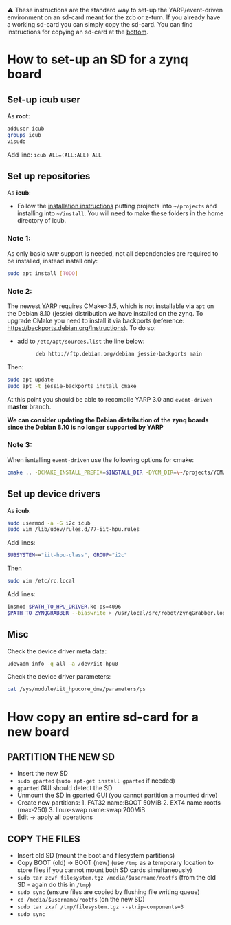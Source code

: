 
:warning: These instructions are the standard way to set-up the YARP/event-driven environment on an sd-card meant for the zcb or z-turn. If you already have a working sd-card you can simply copy the sd-card. You can find instructions for copying an sd-card at the [bottom](#how-copy-an-entire-sd-card-for-a-new-board).

# How to set-up an SD for a zynq board

## Set-up icub user

As **root**:
```bash
adduser icub
groups icub
visudo
```
Add line: `icub ALL=(ALL:ALL) ALL`

## Set up repositories

As **icub**:
- Follow the [installation instructions](full_installation.md) putting projects into `~/projects` and installing into `~/install`. You will need to make these folders in the home directory of icub.

### Note 1:
As only basic `YARP` support is needed, not all dependencies are required to be installed, instead install only:
```bash
sudo apt install [TODO]
```
### Note 2:
The newest YARP requires CMake>3.5, which is not installable via `apt` on the Debian 8.10 (jessie) distribution we have installed on the zynq. To upgrade CMake you need to install it via backports (reference: https://backports.debian.org/Instructions).
To do so:
- add to `/etc/apt/sources.list` the line below:
    ```bash
          deb http://ftp.debian.org/debian jessie-backports main
    ```
Then:
```bash
sudo apt update
sudo apt -t jessie-backports install cmake
```
At this point you should be able to recompile YARP 3.0 and `event-driven` **master** branch.

**We can consider updating the Debian distribution of the zynq boards since the Debian 8.10 is no longer supported by YARP**

### Note 3:

When isntalling `event-driven` use the following options for cmake:
```bash
cmake .. -DCMAKE_INSTALL_PREFIX=$INSTALL_DIR -DYCM_DIR=\~/projects/YCM/build -DYARP_DIR=\~/projects/yarp/build -DBUILD_HARDWAREIO=ON -DENABLE_zynqgrabber=ON
```
## Set up device drivers

As **icub**:
```bash
sudo usermod -a -G i2c icub
sudo vim /lib/udev/rules.d/77-iit-hpu.rules
```
Add lines:
```bash
SUBSYSTEM=="iit-hpu-class", GROUP="i2c"
```
Then
```bash
sudo vim /etc/rc.local
```
Add lines:
```bash
insmod $PATH_TO_HPU_DRIVER.ko ps=4096
$PATH_TO_ZYNQGRABBER --biaswrite > /usr/local/src/robot/zynqGrabber.log
```
## Misc

Check the device driver meta data:
```bash
udevadm info -q all -a /dev/iit-hpu0
```
Check the device driver parameters:
```bash
cat /sys/module/iit_hpucore_dma/parameters/ps
```

# How copy an entire sd-card for a new board

## PARTITION THE NEW SD

* Insert the new SD
* `sudo gparted` (`sudo apt-get install gparted` if needed)
* `gparted` GUI should detect the SD
* Unmount the SD in gparted GUI (you cannot partition a mounted drive)
* Create new partitions: 1. FAT32 name:BOOT 50MiB 2. EXT4 name:rootfs (max-250) 3. linux-swap name:swap 200MiB
* Edit -> apply all operations

## COPY THE FILES

* Insert old SD (mount the boot and filesystem partitions)
* Copy BOOT (old) -> BOOT (new) (use `/tmp` as a temporary location to store files if you cannot mount both SD cards simultaneously)
* `sudo tar zcvf filesystem.tgz /media/$username/rootfs` (from the old SD - again do this in `/tmp`)
* `sudo sync` (ensure files are copied by flushing file writing queue)
* `cd /media/$username/rootfs` (on the new SD)
* `sudo tar zxvf /tmp/filesystem.tgz --strip-components=3`
* `sudo sync`